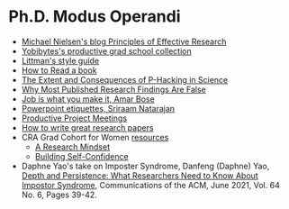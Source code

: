 # Ph.D. Modus Operandi

* [Michael Nielsen's blog Principles of Effective Research](https://michaelnielsen.org/blog/principles-of-effective-research/)
* [Yobibytes's productive grad school collection](https://yobibyte.github.io/pages/productive-grad-school.html#productive-grad-school)
* [Littman's style guide](http://cs.brown.edu/~mlittman/etc/style.html)
* [How to Read a book](https://pne.people.si.umich.edu/PDF/howtoread.pdf)
* [The Extent and Consequences of P-Hacking in Science](https://journals.plos.org/plosbiology/article?id=10.1371/journal.pbio.1002106)
* [Why Most Published Research Findings Are False](https://journals.plos.org/plosmedicine/article?id=10.1371/journal.pmed.0020124)
* [Job is what you make it, Amar Bose](https://youtu.be/N2UhSnvOcaE?t=3289)
* [Powerpoint etiquettes, Sriraam Natarajan](../assets/Powerpoint-Etiquette.ppt)
* [Productive Project Meetings](https://shomir.net/lab_resources.html#section_procedures)
* [How to write great research papers](https://www.microsoft.com/en-us/research/academic-program/write-great-research-paper/)
* CRA Grad Cohort for Women [resources](https://cra.org/cra-wp/grad-cohort-for-women)
  - [A Research Mindset](https://cra.org/cra-wp/wp-content/uploads/sites/8/2021/07/A-Research-Mindset_GC-W21.pdf)
  - [Building Self-Confidence](https://cra.org/cra-wp/wp-content/uploads/sites/8/2019/04/Building-Self-Confidence-2019.pdf)
* Daphne Yao's take on Imposter Syndrome, Danfeng (Daphne) Yao, [Depth and Persistence: What Researchers Need to Know About Impostor Syndrome](https://cacm.acm.org/magazines/2021/6/252839-depth-and-persistence/fulltext), Communications of the ACM, June 2021, Vol. 64 No. 6, Pages 39-42.

